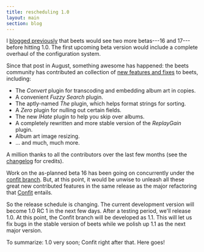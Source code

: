 ```yaml
---
title: rescheduling 1.0
layout: main
section: blog
---
```

I [blogged previously][opoblog] that beets would see two more betas---16 and 17---before hitting 1.0. The first upcoming beta version would include a complete overhaul of the configuration system.

Since that post in August, something awesome has happened: the beets community has contributed an collection of [new features and fixes][changelog] to beets, including:

* The *Convert* plugin for transcoding and embedding album art in copies.
* A convenient *Fuzzy Search* plugin.
* The aptly-named *The* plugin, which helps format strings for sorting.
* A *Zero* plugin for nulling out certain fields.
* The new *IHate* plugin to help you skip over albums.
* A completely rewritten and more stable version of the *ReplayGain* plugin.
* Album art image resizing.
* ... and much, much more.

A million thanks to all the contributors over the last few months (see the [changelog][] for credits).

Work on the as-planned beta 16 has been going on concurrently under the [confit branch][]. But, at this point, it would be unwise to unleash all these great new contributed features in the same release as the major refactoring that [Confit][] entails.

So the release schedule is changing. The current development version will become 1.0 RC 1 in the next few days. After a testing period, we'll release 1.0. At this point, the Confit branch will be developed as 1.1. This will let us fix bugs in the stable version of beets while we polish up 1.1 as the next major version.

To summarize: 1.0 very soon; Confit right after that. Here goes!

[Confit]: https://github.com/sampsyo/confit
[confit branch]: https://github.com/sampsyo/beets/tree/confit
[opoblog]: http://beets.radbox.org/blog/one-point-oh.html
[changelog]: http://beets.readthedocs.org/en/latest/changelog.html
